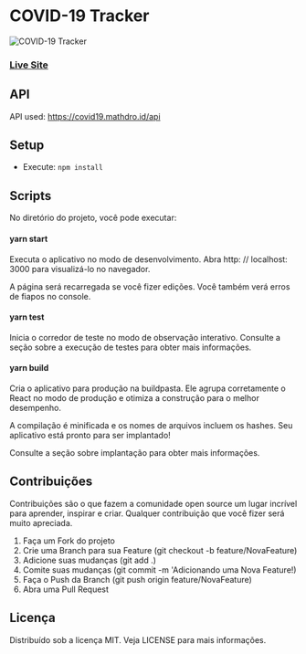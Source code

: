 # COVID-19 Tracker
![COVID-19 Tracker](https://github.com/danielalves96/Images/blob/master/Projetos/Covid/1.png?raw=true)

### [Live Site](https://coroviro-19.netlify.app/)

## API
API used: https://covid19.mathdro.id/api

## Setup
- Execute: ```npm install```

## Scripts

No diretório do projeto, você pode executar:

#### yarn start
Executa o aplicativo no modo de desenvolvimento.
Abra http: // localhost: 3000 para visualizá-lo no navegador.

A página será recarregada se você fizer edições.
Você também verá erros de fiapos no console.

#### yarn test
Inicia o corredor de teste no modo de observação interativo.
Consulte a seção sobre a execução de testes para obter mais informações.

#### yarn build
Cria o aplicativo para produção na buildpasta.
Ele agrupa corretamente o React no modo de produção e otimiza a construção para o melhor desempenho.

A compilação é minificada e os nomes de arquivos incluem os hashes.
Seu aplicativo está pronto para ser implantado!

Consulte a seção sobre implantação para obter mais informações.

## Contribuições

Contribuições são o que fazem a comunidade open source um lugar incrível para aprender, inspirar e criar. Qualquer contribuição que você fizer será muito apreciada.

1. Faça um Fork do projeto
2. Crie uma Branch para sua Feature (git checkout -b feature/NovaFeature)
3. Adicione suas mudanças (git add .)
4. Comite suas mudanças (git commit -m 'Adicionando uma Nova Feature!)
5. Faça o Push da Branch (git push origin feature/NovaFeature)
6. Abra uma Pull Request

## Licença
Distribuído sob a licença MIT. Veja LICENSE para mais informações.
